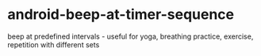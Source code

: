 # android-beep-at-timer-sequence
beep at predefined intervals - useful for yoga, breathing practice, exercise, repetition with different sets
